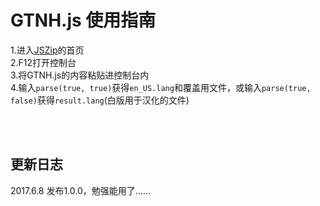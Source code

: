 # GTNH.js 使用指南
1.进入[JSZip](https://stuk.github.io/jszip/)的首页<br />
2.F12打开控制台<br />
3.将GTNH.js的内容粘贴进控制台内<br />
4.输入`parse(true, true)`获得`en_US.lang`和覆盖用文件，或输入`parse(true, false)`获得`result.lang`(白版用于汉化的文件)<br />

<br /><br />
## 更新日志
2017.6.8 发布1.0.0，勉强能用了……